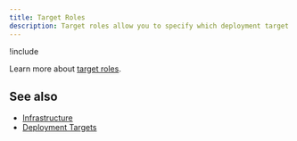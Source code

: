 ```yaml
---
title: Target Roles
description: Target roles allow you to specify which deployment target (or targets) specific steps in your deployment process should target.
---
```

!include <target-roles>

Learn more about [target roles](/docs/infrastructure/deployment-targets/index.md#create-target-roles).

## See also

- [Infrastructure](/docs/infrastructure/index.md)
- [Deployment Targets](/docs/infrastructure/deployment-targets/index.md)
